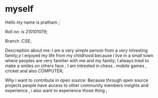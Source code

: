 # myself

Hello my name is pratham ;

Roll no: is 210101079;

Branch :CSE;

Descreption  about me:
 I am a very simple person  from a very intresting family;z
 I enjoyed my life from my childhood because i live in a small town where peoples are very familier with me and my family;
 I always tried to make a smiles on others face ;
 I am intrested in chess , mobile games , cricket and also COMPUTER;


Why i want to contribute in open source:
   Because through open source projects people have access to other community members insights and experience , i also want to experience those thing ;
   

